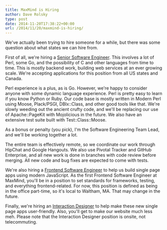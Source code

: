 ```yaml
---
title: MaxMind is Hiring
author: Dave Rolsky
type: post
date: 2014-11-20T17:38:22+00:00
url: /2014/11/20/maxmind-is-hiring/
---
```

We've actually been trying to hire someone for a while, but there was some question about what states we can hire from.

First of all, we're hiring a [Senior Software Engineer][1]. This involves a lot of Perl, some Go, and the possibility of C and other languages from time to time. This is mostly backend work, building web services at an ever growing scale. We're accepting applications for this position from all US states and Canada.

Perl experience is a plus, as is Go. However, we're happy to consider anyone with some dynamic language experience. Perl is pretty easy to learn if you know Python or Ruby. Our code base is mostly written in Modern Perl using Moose, Plack/PSGI, DBIx::Class, and other good tools like that. We're slowly weeding out the ancient crufty code, and we'll be replacing our use of Apache::PageKit with Mojolicious in the future. We also have an extensive test suite built with Test::Class::Moose.

As a bonus or penalty (you pick), I'm the Software Engineering Team Lead, and we'll be working together a lot.

The entire team is effectively remote, so we coordinate our work through HipChat and Google Hangouts. We also use Pivotal Tracker and GitHub Enterprise, and all new work is done in branches with code review before merging. All new code and bug fixes are expected to come with tests.

We're also hiring a [Frontend Software Engineer][2] to help us build single page apps using modern JavaScript. As the first Frontend Software Engineer at MaxMind, you'll be in a position to set standards for frameworks, testing, and everything frontend-related. For now, this position is defined as being in the office part-time, so it's local to Waltham, MA. That may change in the future.

Finally, we're hiring an [Interaction Designer][3] to help make these new single page apps user-friendly. Also, you'll get to make our website much less meh. Please note that the Interaction Designer position is onsite, not telecommuting.

 [1]: https://www.maxmind.com/en/careers#senior-software-engineer
 [2]: https://www.maxmind.com/en/careers#frontend-software-engineer
 [3]: https://www.maxmind.com/en/careers#interaction-designer